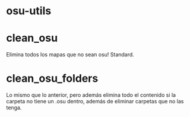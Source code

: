 # osu-utils

# clean_osu
Elimina todos los mapas que no sean osu! Standard.

# clean_osu_folders
Lo mismo que lo anterior, pero además elimina todo el contenido si la carpeta no tiene un .osu dentro, además de eliminar carpetas que no las tenga.
